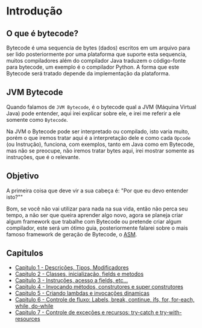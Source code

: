 # Introdução

## O que é bytecode?

Bytecode é uma sequencia de bytes (dados) escritos em um arquivo para ser lido posteriormente por uma plataforma que suporte esta sequencia, muitos compiladores além do compilador Java traduzem o código-fonte para bytecode, um exemplo é o compilador Python. A forma que este Bytecode será tratado depende da implementação da plataforma.

## JVM Bytecode

Quando falamos de `JVM Bytecode`, é o bytecode qual a JVM (Máquina Virtual Java) pode entender, aqui irei explicar sobre ele, e irei me referir a ele somente como `Bytecode`.

Na JVM o Bytecode pode ser interpretado ou compilado, isto varia muito, porém o que iremos tratar aqui é a interpretação dele e como cada `Opcode` (ou Instrução), funciona, com exemplos, tanto em Java como em Bytecode, mas não se preocupe, não iremos tratar bytes aqui, irei mostrar somente as instruções, que é o relevante.

## Objetivo

A primeira coisa que deve vir a sua cabeça é: "Por que eu devo entender isto?""

Bom, se você não vai utilizar para nada na sua vida, então não perca seu tempo, a não ser que queira aprender algo novo, agora se planeja criar algum framework que trabalhe com Bytecode ou pretende criar algum compilador, este será um ótimo guia, posteriormente falarei sobre o mais famoso framework de geração de Bytecode, o [ASM](http://asm.ow2.org/).

## Capitulos

- [Capitulo 1 - Descrições, Tipos, Modificadores](capitulo1/index)
- [Capitulo 2 - Classes, inicialização, fields e metodos](capitulo2/index)
- [Capitulo 3 - Instruções, acesso a fields, etc...](capitulo3/index)
- [Capitulo 4 - Invocando métodos, construtores e super construtores](capitulo4/index)
- [Capitulo 5 - Criando lambdas e invocações dinamicas](capitulo5/index)
- [Capitulo 6 - Controle de fluxo: Labels, break, continue, ifs, for, for-each, while, do-while](capitulo6/index)
- [Capitulo 7 - Controle de exceções e recursos: try-catch e try-with-resources](capitulo7/index)
